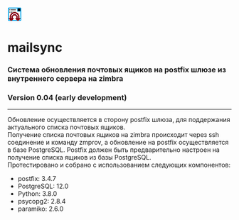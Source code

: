 ![Alt text](mailsync.png?raw=true "Title")
# mailsync
### Система обновления почтовых ящиков на postfix шлюзе из внутреннего сервера на zimbra
### Version 0.04 (early development)
<hr>
Обновление осуществляется в сторону postfix шлюза, для поддержания актуального списка почтовых ящиков.
<br>
Получение списка почтовых ящиков на zimbra происходит через ssh соединение и команду zmprov, а обновление на postfix осуществляется в базе PostgreSQL. Postfix должен быть предварительно настроен на получение списка ящиков из базы PostgreSQL.
<br>
Протестировано и собрано с использованием следующих компонентов:
<ul>
  <li>postfix: 3.4.7</li>
  <li>PostgreSQL: 12.0 </li>
  <li>Python: 3.8.0</li>
  <li>psycopg2: 2.8.4</li>
  <li>paramiko: 2.6.0</li>
 </ul>
